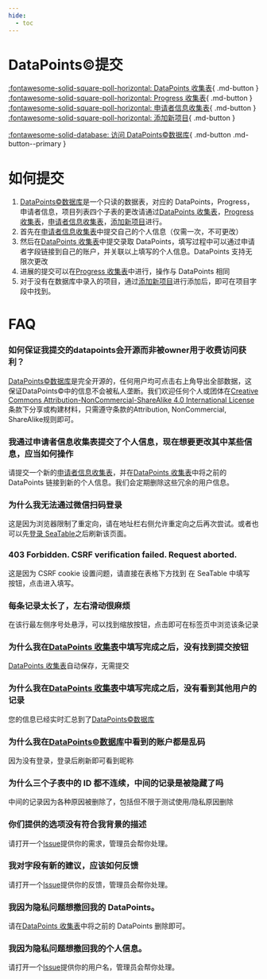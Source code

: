 ```yaml
---
hide:
  - toc
---
```


# DataPoints&copy;提交

[:fontawesome-solid-square-poll-horizontal: DataPoints 收集表](DataPoints收集表.md){ .md-button } [:fontawesome-solid-square-poll-horizontal: Progress 收集表](Progress收集表.md){ .md-button } [:fontawesome-solid-square-poll-horizontal: 申请者信息收集表](申请者信息收集表.md){ .md-button } [:fontawesome-solid-square-poll-horizontal: 添加新项目](添加新项目.md){ .md-button }

[:fontawesome-solid-database: 访问 DataPoints&copy;数据库](datapoints.md){ .md-button .md-button--primary }

# 如何提交

1. [DataPoints&copy;数据库](datapoints.md)是一个只读的数据表，对应的 DataPoints，Progress，申请者信息，项目列表四个子表的更改请通过[DataPoints 收集表](DataPoints收集表.md)，[Progress 收集表](Progress收集表.md)，[申请者信息收集表](申请者信息收集表.md)，[添加新项目](添加新项目.md)进行。
2. 首先在[申请者信息收集表](申请者信息收集表.md)中提交自己的个人信息（仅需一次，不可更改）
3. 然后在[DataPoints 收集表](DataPoints收集表.md)中提交录取 DataPoints，填写过程中可以通过申请者字段链接到自己的账户，并关联以上填写的个人信息。DataPoints 支持无限次更改
4. 进展的提交可以在[Progress 收集表](Progress收集表.md)中进行，操作与 DataPoints 相同
5. 对于没有在数据库中录入的项目，通过[添加新项目](添加新项目.md)进行添加后，即可在项目字段中找到。

# FAQ

### 如何保证我提交的datapoints会开源而非被owner用于收费访问获利？

[DataPoints&copy;数据库](datapoints.md)是完全开源的，任何用户均可点击右上角导出全部数据，这保证DataPoints&copy;中的信息不会被私人垄断。我们欢迎任何个人或团体在[Creative Commons Attribution-NonCommercial-ShareAlike 4.0 International License](http://creativecommons.org/licenses/by-nc-sa/4.0/)条款下分享或构建材料，只需遵守条款的Attribution, NonCommercial, ShareAlike规则即可。

### 我通过申请者信息收集表提交了个人信息，现在想要更改其中某些信息，应当如何操作

请提交一个新的[申请者信息收集表](申请者信息收集表.md)，并在[DataPoints 收集表](DataPoints收集表.md)中将之前的 DataPoints 链接到新的个人信息。我们会定期删除这些冗余的用户信息。

### 为什么我无法通过微信扫码登录

这是因为浏览器限制了重定向，请在地址栏右侧允许重定向之后再次尝试。或者也可以先[登录 SeaTable](https://cloud.seatable.cn/)之后刷新该页面。

### 403 Forbidden. CSRF verification failed. Request aborted.

这是因为 CSRF cookie 设置问题，请直接在表格下方找到 在 SeaTable 中填写 按钮，点击进入填写。

### 每条记录太长了，左右滑动很麻烦

在该行最左侧序号处悬浮，可以找到缩放按钮，点击即可在标签页中浏览该条记录

### 为什么我在[DataPoints 收集表](DataPoints收集表.md)中填写完成之后，没有找到提交按钮

[DataPoints 收集表](DataPoints收集表.md)自动保存，无需提交

### 为什么我在[DataPoints 收集表](DataPoints收集表.md)中填写完成之后，没有看到其他用户的记录

您的信息已经实时汇总到了[DataPoints&copy;数据库](datapoints.md)

### 为什么我在[DataPoints&copy;数据库](datapoints.md)中看到的账户都是乱码

因为没有登录，登录后刷新即可看到昵称

### 为什么三个子表中的 ID 都不连续，中间的记录是被隐藏了吗

中间的记录因为各种原因被删除了，包括但不限于测试使用/隐私原因删除

### 你们提供的选项没有符合我背景的描述

请打开一个[Issue](https://github.com/csmsapp/csmsapp.github.io/issues)提供你的需求，管理员会帮你处理。

### 我对字段有新的建议，应该如何反馈

请打开一个[Issue](https://github.com/csmsapp/csmsapp.github.io/issues)提供你的反馈，管理员会帮你处理。

### 我因为隐私问题想撤回我的 DataPoints。

请在[DataPoints 收集表](DataPoints收集表.md)中将之前的 DataPoints 删除即可。

### 我因为隐私问题想撤回我的个人信息。

请打开一个[Issue](https://github.com/csmsapp/csmsapp.github.io/issues)提供你的用户名，管理员会帮你处理。
